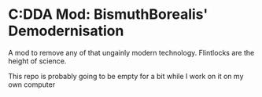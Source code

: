 # C:DDA Mod: BismuthBorealis' Demodernisation

A mod to remove any of that ungainly modern technology. Flintlocks are the height of science.

This repo is probably going to be empty for a bit while I work on it on my own computer
